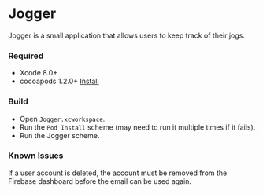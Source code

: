Jogger
======

Jogger is a small application that allows users to keep track of their jogs.

### Required
- Xcode 8.0+
- cocoapods 1.2.0+ [Install](https://cocoapods.org)

### Build
- Open `Jogger.xcworkspace`.
- Run the `Pod Install` scheme (may need to run it multiple times if it fails).
- Run the Jogger scheme.

### Known Issues
If a user account is deleted, the account must be removed from the Firebase dashboard before the email can be used again.
